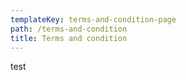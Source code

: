 ```yaml
---
templateKey: terms-and-condition-page
path: /terms-and-condition
title: Terms and condition
---
```

test